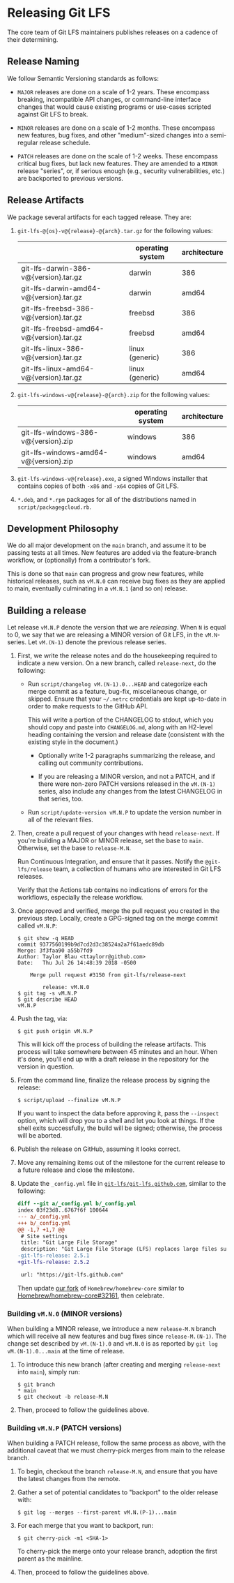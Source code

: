 # Releasing Git LFS

The core team of Git LFS maintainers publishes releases on a cadence of their
determining.

## Release Naming

We follow Semantic Versioning standards as follows:

  * `MAJOR` releases are done on a scale of 1-2 years. These encompass breaking,
    incompatible API changes, or command-line interface changes that would
    cause existing programs or use-cases scripted against Git LFS to break.

  * `MINOR` releases are done on a scale of 1-2 months. These encompass new
    features, bug fixes, and other "medium"-sized changes into a semi-regular
    release schedule.

  * `PATCH` releases are done on the scale of 1-2 weeks. These encompass
    critical bug fixes, but lack new features. They are amended to a `MINOR`
    release "series", or, if serious enough (e.g., security vulnerabilities,
    etc.) are backported to previous versions.

## Release Artifacts

We package several artifacts for each tagged release. They are:

  1. `git-lfs-@{os}-v@{release}-@{arch}.tar.gz` for the following values:

      |     | operating system | architecture |
      | --- | ---------------- | ------------ |
      | git-lfs-darwin-386-v@{version}.tar.gz | darwin | 386 |
      | git-lfs-darwin-amd64-v@{version}.tar.gz | darwin | amd64 |
      | git-lfs-freebsd-386-v@{version}.tar.gz | freebsd | 386 |
      | git-lfs-freebsd-amd64-v@{version}.tar.gz | freebsd | amd64 |
      | git-lfs-linux-386-v@{version}.tar.gz | linux (generic) | 386 |
      | git-lfs-linux-amd64-v@{version}.tar.gz | linux (generic) | amd64 |

  2. `git-lfs-windows-v@{release}-@{arch}.zip` for the following values:

      |     | operating system | architecture |
      | --- | ---------------- | ------------ |
      | git-lfs-windows-386-v@{version}.zip | windows | 386 |
      | git-lfs-windows-amd64-v@{version}.zip | windows | amd64 |

  3. `git-lfs-windows-v@{release}.exe`, a signed Windows installer that contains
     copies of both `-x86` and `-x64` copies of Git LFS.

  4. `*.deb`, and `*.rpm` packages for all of the distributions named in
     `script/packagegcloud.rb`.

## Development Philosophy

We do all major development on the `main` branch, and assume it to be passing
tests at all times. New features are added via the feature-branch workflow, or
(optionally) from a contributor's fork.

This is done so that `main` can progress and grow new features, while
historical releases, such as `vM.N.0` can receive bug fixes as they are applied
to main, eventually culminating in a `vM.N.1` (and so on) release.

## Building a release

Let release `vM.N.P` denote the version that we are _releasing_. When `N` is
equal to 0, we say that we are releasing a MINOR version of Git LFS, in the
`vM.N`-series. Let `vM.(N-1)` denote the previous release series.

  1. First, we write the release notes and do the housekeeping required to
     indicate a new version. On a new branch, called `release-next`, do the
     following:

     * Run `script/changelog vM.(N-1).0...HEAD` and categorize each merge commit
       as a feature, bug-fix, miscellaneous change, or skipped. Ensure that your
       `~/.netrc` credentials are kept up-to-date in order to make requests to
       the GitHub API.

       This will write a portion of the CHANGELOG to stdout, which you should
       copy and paste into `CHANGELOG.md`, along with an H2-level heading
       containing the version and release date (consistent with the existing
       style in the document.)

       * Optionally write 1-2 paragraphs summarizing the release, and calling out
         community contributions.

       * If you are releasing a MINOR version, and not a PATCH, and if there
         were non-zero PATCH versions released in the `vM.(N-1)` series, also
         include any changes from the latest CHANGELOG in that series, too.

     * Run `script/update-version vM.N.P` to update the version number in all of
       the relevant files.

  2. Then, create a pull request of your changes with head `release-next`. If
     you're building a MAJOR or MINOR release, set the base to `main`.
     Otherwise, set the base to `release-M.N`.

     Run Continuous Integration, and ensure that it passes.
     Notify the `@git-lfs/release` team, a collection of humans who are
     interested in Git LFS releases.

     Verify that the Actions tab contains no indications of errors for the
     workflows, especially the release workflow.

  3. Once approved and verified, merge the pull request you created in the
     previous step. Locally, create a GPG-signed tag on the merge commit called
     `vM.N.P`:

     ```ShellSession
     $ git show -q HEAD
     commit 9377560199b9d7cd2d3c38524a2a7f61aedc89db
     Merge: 3f3faa90 a55b7fd9
     Author: Taylor Blau <ttaylorr@github.com>
     Date:   Thu Jul 26 14:48:39 2018 -0500

         Merge pull request #3150 from git-lfs/release-next

             release: vM.N.0
     $ git tag -s vM.N.P
     $ git describe HEAD
     vM.N.P
     ```

  4. Push the tag, via:

     ```ShellSession
     $ git push origin vM.N.P
     ```

     This will kick off the process of building the release artifacts.  This
     process will take somewhere between 45 minutes and an hour.  When it's
     done, you'll end up with a draft release in the repository for the version
     in question.

  5. From the command line, finalize the release process by signing the release:

     ```ShellSession
     $ script/upload --finalize vM.N.P
     ```

     If you want to inspect the data before approving it, pass the `--inspect`
     option, which will drop you to a shell and let you look at things.  If the
     shell exits successfully, the build will be signed; otherwise, the process
     will be aborted.

  6. Publish the release on GitHub, assuming it looks correct.

  7. Move any remaining items out of the milestone for the current release to a
     future release and close the milestone.

  8. Update the `_config.yml` file in
     [`git-lfs/git-lfs.github.com`](https://github.com/git-lfs/git-lfs.github.com),
     similar to the following:

     ```diff
     diff --git a/_config.yml b/_config.yml
     index 03f23d8..6767f6f 100644
     --- a/_config.yml
     +++ b/_config.yml
     @@ -1,7 +1,7 @@
      # Site settings
      title: "Git Large File Storage"
      description: "Git Large File Storage (LFS) replaces large files such as audio samples, videos, datasets, and graphics with text pointers inside Git, while storing the file contents on a remote server like GitHub.com or GitHub Enterprise."
     -git-lfs-release: 2.5.1
     +git-lfs-release: 2.5.2

      url: "https://git-lfs.github.com"
     ```

     Then update [our fork](https://github.com/git-lfs/Homebrew-core) of
     `Homebrew/homebrew-core` similar to
     [Homebrew/homebrew-core#32161](https://github.com/Homebrew/homebrew-core/pull/32161),
     then celebrate.

### Building `vM.N.0` (MINOR versions)

When building a MINOR release, we introduce a new `release-M.N` branch which
will receive all new features and bug fixes since `release-M.(N-1)`. The change
set described by `vM.(N-1).0` and `vM.N.0` is as reported by `git log
vM.(N-1).0...main` at the time of release.

  1. To introduce this new branch (after creating and merging `release-next`
     into `main`), simply run:

     ```ShellSession
     $ git branch
     * main
     $ git checkout -b release-M.N
     ```

  2. Then, proceed to follow the guidelines above.

### Building `vM.N.P` (PATCH versions)

When building a PATCH release, follow the same process as above, with the
additional caveat that we must cherry-pick merges from main to the release
branch.

  1. To begin, checkout the branch `release-M.N`, and ensure that you have the
     latest changes from the remote.

  2. Gather a set of potential candidates to "backport" to the older release
     with:

     ```ShellSession
     $ git log --merges --first-parent vM.N.(P-1)...main
     ```

   3. For each merge that you want to backport, run:

      ```ShellSession
      $ git cherry-pick -m1 <SHA-1>
      ```

      To cherry-pick the merge onto your release branch, adoption the first
      parent as the mainline.

   4. Then, proceed to follow the guidelines above.
